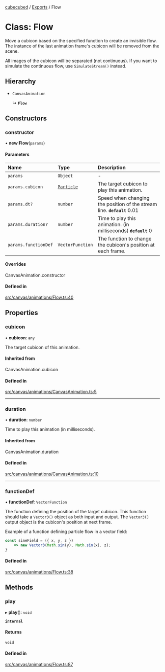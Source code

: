 [cubecubed](/reference/README.md) / [Exports](/reference/modules.md) / Flow

# Class: Flow

Move a cubicon based on the specified function to
create an invisible flow. The instance of the last
animation frame's cubicon will be removed from the
scene.

All images of the cubicon will be separated (not
continuous). If you want to simulate the continuous
flow, use `SimulateStream()` instead.

## Hierarchy

- `CanvasAnimation`

  ↳ **`Flow`**

## Constructors

### constructor

• **new Flow**(`params`)

#### Parameters

| Name | Type | Description |
| :------ | :------ | :------ |
| `params` | `Object` | - |
| `params.cubicon` | [`Particle`](/reference/classes/Particle.md) | The target cubicon to play this animation. |
| `params.dt?` | `number` | Speed when changing the position of the stream line.  **`default`** 0.01 |
| `params.duration?` | `number` | Time to play this animation. (in milliseconds)  **`default`** 0 |
| `params.functionDef` | `VectorFunction` | The function to change the cubicon's position at each frame. |

#### Overrides

CanvasAnimation.constructor

#### Defined in

[src/canvas/animations/Flow.ts:40](https://github.com/imaphatduc/cubecubed/blob/1d9e38f/src/canvas/animations/Flow.ts#L40)

## Properties

### cubicon

• **cubicon**: `any`

The target cubicon of this animation.

#### Inherited from

CanvasAnimation.cubicon

#### Defined in

[src/canvas/animations/CanvasAnimation.ts:5](https://github.com/imaphatduc/cubecubed/blob/1d9e38f/src/canvas/animations/CanvasAnimation.ts#L5)

___

### duration

• **duration**: `number`

Time to play this animation (in milliseconds).

#### Inherited from

CanvasAnimation.duration

#### Defined in

[src/canvas/animations/CanvasAnimation.ts:10](https://github.com/imaphatduc/cubecubed/blob/1d9e38f/src/canvas/animations/CanvasAnimation.ts#L10)

___

### functionDef

• **functionDef**: `VectorFunction`

The function defining the position of the target
cubicon. This function should take a `Vector3()`
object as both input and output. The `Vector3()`
output object is the cubicon's position at next frame.

Example of a function defining particle flow in
a vector field:

```ts
const sineField = ({ x, y, z })
    => new Vector3(Math.sin(y), Math.sin(x), z);
}
```

#### Defined in

[src/canvas/animations/Flow.ts:38](https://github.com/imaphatduc/cubecubed/blob/1d9e38f/src/canvas/animations/Flow.ts#L38)

## Methods

### play

▸ **play**(): `void`

**`internal`**

#### Returns

`void`

#### Defined in

[src/canvas/animations/Flow.ts:87](https://github.com/imaphatduc/cubecubed/blob/1d9e38f/src/canvas/animations/Flow.ts#L87)
